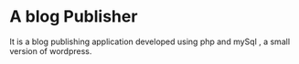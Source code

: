 A blog Publisher
=============

It is a blog publishing application developed using php and mySql , a small version of wordpress.
